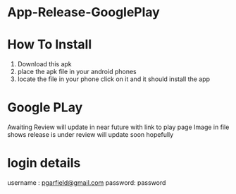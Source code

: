 # App-Release-GooglePlay #
 
 # How To Install #
 1. Download this apk
 2. place the apk file in your android phones
 3. locate the file in your phone click on it and it should install the app

# Google PLay #
Awaiting Review will update in near future with link to play page
Image in file shows release is under review will update soon hopefully
# login details #
username : pgarfield@gmail.com
password: password
